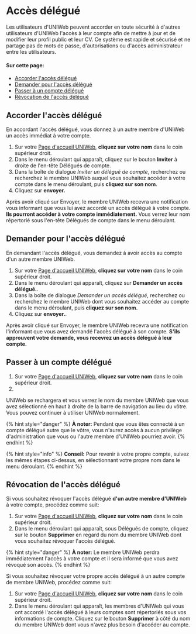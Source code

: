 # Accès délégué

Les utilisateurs d'UNIWeb peuvent accorder en toute sécurité à d'autres utilisateurs d'UNIWeb l'accès à leur compte afin de mettre à jour et de modifier leur profil public et leur CV. Ce système est rapide et sécurisé et ne partage pas de mots de passe, d'autorisations ou d'accès administrateur entre les utilisateurs.

#### **Sur cette page:**

* [Accorder l'accès délégué](delegate-access.md#granting-delegate-access)
* [Demander pour l'accès délégué](delegate-access.md#requesting-delegate-access)
* [Passer à un compte délégué](delegate-access.md#switching-to-a-delegated-account)
* [Révocation de l'accès délégué](delegate-access.md#revoking-delegate-access)

## **Accorder l'accès délégué**

En accordant l'accès délégué, vous donnez à un autre membre d'UNIWeb un accès immédiat à votre compte.

1. Sur votre [Page d'accueil UNIWeb](../../navigating-uniweb/the-home-page.md), **cliquez sur votre nom** dans le coin supérieur droit.
2. Dans le menu déroulant qui apparaît, cliquez sur le bouton **Inviter** à droite de l'en-tête Délégués de compte.
3. Dans la boîte de dialogue _Inviter un délégué de compte_, recherchez ou recherchez le membre UNIWeb auquel vous souhaitez accéder à votre compte dans le menu déroulant, puis **cliquez sur son nom**.
4. Cliquez sur **envoyer.**

Après avoir cliqué sur Envoyer, le membre UNIWeb recevra une notification vous informant que vous lui avez accordé un accès délégué à votre compte. **Ils pourront accéder à votre compte immédiatement.** Vous verrez leur nom répertorié sous l'en-tête Délégués de compte dans le menu déroulant.

## **Demander pour l'accès délégué**

En demandant l'accès délégué, vous demandez à avoir accès au compte d'un autre membre UNIWeb.

1. Sur votre [Page d'accueil UNIWeb](../../navigating-uniweb/the-home-page.md), **cliquez sur votre nom** dans le coin supérieur droit.
2. Dans le menu déroulant qui apparaît, cliquez sur **Demander un accès délégué.**.
3. Dans la boîte de dialogue _Demander un accès délégué_, recherchez ou recherchez le membre UNIWeb dont vous souhaitez accéder au compte dans le menu déroulant, puis **cliquez sur son nom.**
4. Cliquez sur **envoyer.**.

Après avoir cliqué sur Envoyer, le membre UNIWeb recevra une notification l'informant que vous avez demandé l'accès délégué à son compte. **S'ils approuvent votre demande, vous recevrez un accès délégué à leur compte.**

## **Passer à un compte délégué**

1. Sur votre [Page d'accueil UNIWeb](../../navigating-uniweb/the-home-page.md), **cliquez sur votre nom** dans le coin supérieur droit.
2. 
UNIWeb se rechargera et vous verrez le nom du membre UNIWeb que vous avez sélectionné en haut à droite de la barre de navigation au lieu du vôtre. Vous pouvez continuer à utiliser UNIWeb normalement.

{% hint style="danger" %}
**À noter:** Pendant que vous êtes connecté à un compte délégué autre que le vôtre, vous n'aurez accès à aucun privilège d'administration que vous ou l'autre membre d'UNIWeb pourriez avoir.
{% endhint %}

{% hint style="info" %}
**Conseil:** Pour revenir à votre propre compte, suivez les mêmes étapes ci-dessus, en sélectionnant votre propre nom dans le menu déroulant.
{% endhint %}

## **Révocation de l'accès délégué**

Si vous souhaitez révoquer l'accès délégué **d'un autre membre d'UNIWeb** à votre compte, procédez comme suit:

1. Sur votre [Page d'accueil UNIWeb](../../navigating-uniweb/the-home-page.md), **cliquez sur votre nom** dans le coin supérieur droit.
2. Dans le menu déroulant qui apparaît, sous Délégués de compte, cliquez sur le bouton **Supprimer** en regard du nom du membre UNIWeb dont vous souhaitez révoquer l'accès délégué.

{% hint style="danger" %}
**À noter:** Le membre UNIWeb perdra immédiatement l'accès à votre compte et il sera informé que vous avez révoqué son accès.
{% endhint %}

Si vous souhaitez révoquer votre propre accès délégué à un autre compte de membre UNIWeb, procédez comme suit:

1. Sur votre [Page d'accueil UNIWeb](../../navigating-uniweb/the-home-page.md), **cliquez sur votre nom** dans le coin supérieur droit.
2. Dans le menu déroulant qui apparaît, les membres d'UNIWeb qui vous ont accordé l'accès délégué à leurs comptes sont répertoriés sous vos informations de compte. Cliquez sur le bouton **Supprimer** à côté du nom du membre UNIWeb dont vous n'avez plus besoin d'accéder au compte.



